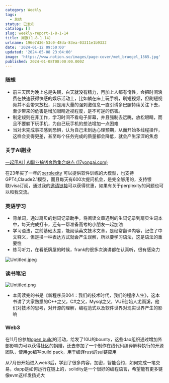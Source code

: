 ```yaml
---
category: Weekly
tags:
  - 总结
status: 已发布
catalog: []
slug: weekly-report-1-8-1-14
title: 周报(1.8-1.14)
urlname: 196e7d36-53c0-48da-83ea-03311e1b9332
date: '2024-01-12 09:50:00'
updated: '2024-05-08 23:04:00'
image: 'https://www.notion.so/images/page-cover/met_bruegel_1565.jpg'
published: 2024-01-08T08:00:00.000Z
---
```


### 随想

- 前三天因为晚上总是失眠，白天就没有精力，再加上人都有惰性，会把时间浪费在快速获得快感的娱乐活动上，比如躺在床上玩手机，刷短视频，但刷短视频并不会带来放松，只是用大量的强刺激信息一直引诱多巴胺持续关注下去，至少带来的危害是增加眼睛近视程度，是不可逆的伤害。
- 制定规则在非工作，学习时间不看电子屏幕，并且强制去远眺，放松眼睛，而且不要躺下玩手机，为自己玩手机的想法增加一点困难
- 当对未完成事项感到恐惧，认为自己未到达心理预期，从而开始多线程操作，这样会变得更差，甚至每个任务完成的质量都会降低，就会产生深深的焦虑

### 关于AI副业


[一起用AI | AI副业搞钱套路集合站点 (17yongai.com)](https://17yongai.com/)


在23年买了一年的[perplexity](https://www.perplexity.ai/) 可以提供软件训练的大模型，也支持GPT4,Claude2.1模型，而且每天有600次提问机会，是完全够用的，支持银联/visa订阅，通过我的[邀请链接](https://perplexity.ai/pro?referral_code=SGJ7X87B)可以获得优惠，如果有关于perplexity的问题也可以和我交流。


### 英语学习

- 背单词，通过扇贝的划词记录助手，将阅读文章遇到的生词记录到扇贝生词本中，每天完成打卡，还有一帮准备高考的小朋友一起加油
- 学习语法，之前基础太差，能阅读英文技术文章，是经常翻译内容，记住了中文释义，但是换一种表达方式就会产生误解，所以要学习语法，这是语法的重要性
- 练习听力，在看纸牌屋的时候，frank的很多次演讲都在认真听，很有感染力

![Untitled.jpeg](https://prod-files-secure.s3.us-west-2.amazonaws.com/5d24fe63-e567-4804-86f9-9fdc62e13082/c33f3733-be40-431e-a494-10399ac86f32/Untitled.jpeg?X-Amz-Algorithm=AWS4-HMAC-SHA256&X-Amz-Content-Sha256=UNSIGNED-PAYLOAD&X-Amz-Credential=ASIAZI2LB466SSG7D3II%2F20250319%2Fus-west-2%2Fs3%2Faws4_request&X-Amz-Date=20250319T053821Z&X-Amz-Expires=3600&X-Amz-Security-Token=IQoJb3JpZ2luX2VjEBQaCXVzLXdlc3QtMiJHMEUCIQD2vv51lG4FybiLSQBq%2FYvpd6DR4MR2V%2F4E98PY6fGsIQIgN3qOPg%2BRjdlA05n7CBfsuz6edj0ipIhP71gch5j2d3sq%2FwMIbRAAGgw2Mzc0MjMxODM4MDUiDOxnD5X7K7cErqDRuSrcA6l3sNILzeFHEqlOcE5PQPsdY6qN8aMkLS3j9RWPk21yyIZ%2BAXp3alRCPnhyK%2FBYwwyJW2BBlJhqe8GrJDbCk5AbESC62a%2FIa2Wv6DP5d3Zm7dI17tGStfAz05NCL57VtvGgvh3EM1DUJ%2BY7JEJgJQ7ViXe9fkTy5nnT1Qm1G17ZqeQOgcT0zVFA%2Fe03kVZ%2BxDMyIKdsuJTeUSOWhiB2J3zTb7yvUPtg9txeRWpSD5zVSJ9cxOdFpu%2Bt1GlKrzmAmUNvzWtHbnECqcZKsEOg8lVEbt%2F8SABjxlT%2FTzcTdr8gpFh6W7dj1lyDVRX0RGCEm4%2FfYm8QVuikBEPCgeGTS4e4bCLRxNYQI321Hsd8U4FIrwBatfQwam3qpiARMBq3nbUlRHIpiWMasAkseSPjMY8X7vKYXJoJ9ZBCKKv4gjEk3gbpF1zYd2FK7KycHsAQRWl%2F%2Ft31IhO4zFj3o0Nlts91U9Rq%2BTRvneCwSRUEHiNQxEFSckR5ymV%2BGfdxE4OkwU85gO48L7IfqSg%2B%2B%2FdQItG6NjiM0MRxHQKZFxdnl29fsXLPHsY4xldzRbqHiLjFalQis0CsIuZCyscTiZ7u3rQPTxHi6VshszA5XlK%2FUWZ0VqqUlEjHrZnzsHJJMLv96L4GOqUBpkpYw1xKELG8u0FnquBMhGarMae8OIqYG21tMRaFMhWKOdI3F98r%2FHZrQy6JtlfsEG0asSIrM%2FKAF6G3TNSwhgkou3WSnL7kDcxFYxtzinE0K7elpi3gwrmc7n2gfh%2FyVOp06mym%2FXrAyrDAg8a68z3rcVfsDW2LFP6KL10sUsvpOKQumUnie%2FFPyiushfO13bUaKxmValx7e%2BmoeMTo6V%2FGx5g0&X-Amz-Signature=d73ca77e50f4dd43294d6186beb05667accb229b10accbee79b36dcfd6ddc2d6&X-Amz-SignedHeaders=host&x-id=GetObject)


### 读书笔记


![Untitled.png](https://prod-files-secure.s3.us-west-2.amazonaws.com/5d24fe63-e567-4804-86f9-9fdc62e13082/96aa439a-1c95-4054-aa84-ef4e0c8eb5d1/Untitled.png?X-Amz-Algorithm=AWS4-HMAC-SHA256&X-Amz-Content-Sha256=UNSIGNED-PAYLOAD&X-Amz-Credential=ASIAZI2LB466SSG7D3II%2F20250319%2Fus-west-2%2Fs3%2Faws4_request&X-Amz-Date=20250319T053821Z&X-Amz-Expires=3600&X-Amz-Security-Token=IQoJb3JpZ2luX2VjEBQaCXVzLXdlc3QtMiJHMEUCIQD2vv51lG4FybiLSQBq%2FYvpd6DR4MR2V%2F4E98PY6fGsIQIgN3qOPg%2BRjdlA05n7CBfsuz6edj0ipIhP71gch5j2d3sq%2FwMIbRAAGgw2Mzc0MjMxODM4MDUiDOxnD5X7K7cErqDRuSrcA6l3sNILzeFHEqlOcE5PQPsdY6qN8aMkLS3j9RWPk21yyIZ%2BAXp3alRCPnhyK%2FBYwwyJW2BBlJhqe8GrJDbCk5AbESC62a%2FIa2Wv6DP5d3Zm7dI17tGStfAz05NCL57VtvGgvh3EM1DUJ%2BY7JEJgJQ7ViXe9fkTy5nnT1Qm1G17ZqeQOgcT0zVFA%2Fe03kVZ%2BxDMyIKdsuJTeUSOWhiB2J3zTb7yvUPtg9txeRWpSD5zVSJ9cxOdFpu%2Bt1GlKrzmAmUNvzWtHbnECqcZKsEOg8lVEbt%2F8SABjxlT%2FTzcTdr8gpFh6W7dj1lyDVRX0RGCEm4%2FfYm8QVuikBEPCgeGTS4e4bCLRxNYQI321Hsd8U4FIrwBatfQwam3qpiARMBq3nbUlRHIpiWMasAkseSPjMY8X7vKYXJoJ9ZBCKKv4gjEk3gbpF1zYd2FK7KycHsAQRWl%2F%2Ft31IhO4zFj3o0Nlts91U9Rq%2BTRvneCwSRUEHiNQxEFSckR5ymV%2BGfdxE4OkwU85gO48L7IfqSg%2B%2B%2FdQItG6NjiM0MRxHQKZFxdnl29fsXLPHsY4xldzRbqHiLjFalQis0CsIuZCyscTiZ7u3rQPTxHi6VshszA5XlK%2FUWZ0VqqUlEjHrZnzsHJJMLv96L4GOqUBpkpYw1xKELG8u0FnquBMhGarMae8OIqYG21tMRaFMhWKOdI3F98r%2FHZrQy6JtlfsEG0asSIrM%2FKAF6G3TNSwhgkou3WSnL7kDcxFYxtzinE0K7elpi3gwrmc7n2gfh%2FyVOp06mym%2FXrAyrDAg8a68z3rcVfsDW2LFP6KL10sUsvpOKQumUnie%2FFPyiushfO13bUaKxmValx7e%2BmoeMTo6V%2FGx5g0&X-Amz-Signature=00ffb743aed1ac9e7354509104cb9012b1d3b4c06edc2fb35dc3c55638b8f02a&X-Amz-SignedHeaders=host&x-id=GetObject)

- 本周读完的书是《新程序员004：我们的技术时代，我们的程序人生》，这本书讲了大家熟悉的C++之父，C#之父，Mysql之父，VUE创始人尤雨溪，他们对技术的思考，对开源的理解，编程范式以及软件世界对现实世界产生的影响

### Web3


在11月份参加[open build](https://openbuild.xyz/learn/challenges)的活动，给发了10U的bounty，这些dao组织通过增加外部影响力可以获得社区的捐赠，还去参加了一个制作在线代码编译解释执行的开源团队，使用go编写build pack，用于编译rust的sui链应用


从7月份开始进入web3后，学到了很多内容，加密，智能合约，如何完成一笔交易，dapp是如何运行在链上的，solidity是一个很好的编程语言，希望能有更多链像evm这样发扬光大

